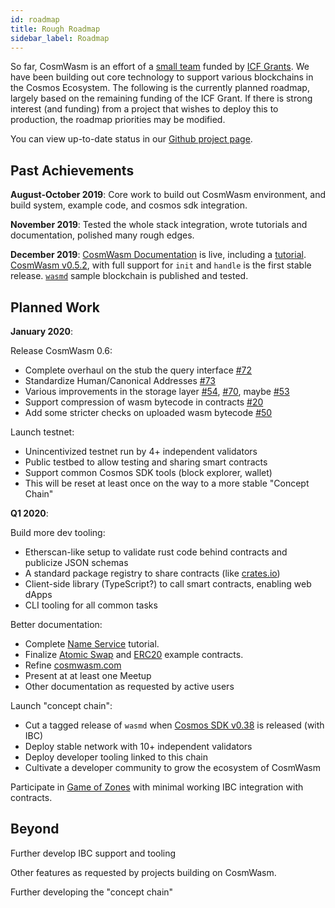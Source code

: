 ```yaml
---
id: roadmap
title: Rough Roadmap
sidebar_label: Roadmap
---
```


So far, CosmWasm is an effort of a [small team](http://confio.tech) funded by [ICF Grants](https://interchain.io). We have been building out core technology to support various blockchains in the Cosmos Ecosystem. The following is the currently planned roadmap, largely based on the remaining funding of the ICF Grant. If there is strong interest (and funding) from a project that wishes to deploy this to production, the roadmap priorities may be modified.

You can view up-to-date status in our [Github project page](https://github.com/orgs/CosmWasm/projects/1).

## Past Achievements

**August-October 2019**:
Core work to build out CosmWasm environment, and build system, example code, and cosmos sdk integration.

**November 2019**:
Tested the whole stack integration, wrote tutorials and documentation, polished many rough edges.

**December 2019**:
[CosmWasm Documentation](https://www.cosmwasm.com) is live, including a [tutorial](../getting-started/intro).
[CosmWasm v0.5.2](https://github.com/CosmWasm/cosmwasm/tree/v0.5.2), with full support for `init` and `handle` is the first stable release.
[`wasmd`](https://github.com/cosmwasm/wasmd) sample blockchain is published and tested.

## Planned Work

**January 2020**:

Release CosmWasm 0.6:

* Complete overhaul on the stub the query interface [#72](https://github.com/CosmWasm/cosmwasm/issues/72)
* Standardize Human/Canonical Addresses [#73](https://github.com/CosmWasm/cosmwasm/issues/73)
* Various improvements in the storage layer [#54](https://github.com/CosmWasm/cosmwasm/issues/54), [#70](https://github.com/CosmWasm/cosmwasm/issues/70), maybe [#53](https://github.com/CosmWasm/cosmwasm/issues/53)
* Support compression of wasm bytecode in contracts [#20](https://github.com/CosmWasm/go-cosmwasm/issues/20)
* Add some stricter checks on uploaded wasm bytecode [#50](https://github.com/CosmWasm/cosmwasm/issues/50)

Launch testnet:

* Unincentivized testnet run by 4+ independent validators
* Public testbed to allow testing and sharing smart contracts
* Support common Cosmos SDK tools (block explorer, wallet)
* This will be reset at least once on the way to a more stable "Concept Chain"

**Q1 2020**:

Build more dev tooling:

* Etherscan-like setup to validate rust code behind contracts and publicize JSON schemas
* A standard package registry to share contracts (like [crates.io](https://crates.io))
* Client-side library (TypeScript?) to call smart contracts, enabling web dApps
* CLI tooling for all common tasks

Better documentation:

* Complete [Name Service](../name-service/intro) tutorial.
* Finalize [Atomic Swap](https://github.com/CosmWasm/cosmwasm-examples/pull/2) and [ERC20](https://github.com/CosmWasm/cosmwasm-examples/pull/10) example contracts.
* Refine [cosmwasm.com](https://www.cosmwasm.com)
* Present at at least one Meetup
* Other documentation as requested by active users

Launch "concept chain":

* Cut a tagged release of `wasmd` when [Cosmos SDK v0.38](https://github.com/cosmos/cosmos-sdk/issues/5172) is released (with IBC)
* Deploy stable network with 10+ independent validators
* Deploy developer tooling linked to this chain
* Cultivate a developer community to grow the ecosystem of CosmWasm

Participate in [Game of Zones](https://cosmos.network/goz/) with minimal working IBC integration with contracts.

## Beyond

Further develop IBC support and tooling

Other features as requested by projects building on CosmWasm.

Further developing the "concept chain"
